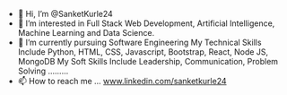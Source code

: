 - 👋 Hi, I’m @SanketKurle24
- 👀 I’m interested in Full Stack Web Development, Artificial Intelligence, Machine Learning and Data Science.
- 🌱 I’m currently pursuing Software Engineering
      My Technical Skills Include Python, HTML, CSS, Javascript, Bootstrap, React, Node JS, MongoDB
      My Soft Skills Include Leadership, Communication, Problem Solving ......... 
- 📫 How to reach me ...
      www.linkedin.com/sanketkurle24

<!---
SanketKurle24/SanketKurle24 is a ✨ special ✨ repository because its `README.md` (this file) appears on your GitHub profile.
You can click the Preview link to take a look at your changes.
--->
